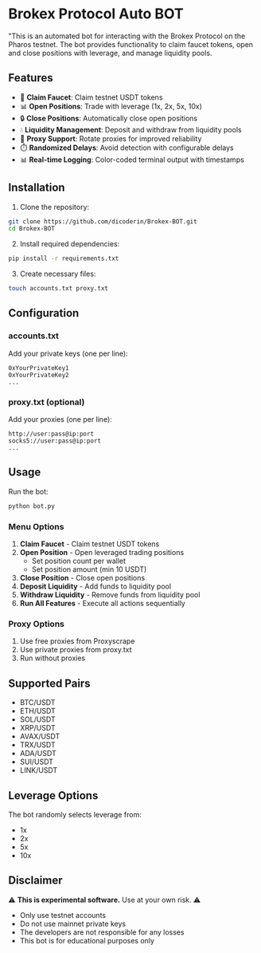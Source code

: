 # Brokex Protocol Auto BOT


"This is an automated bot for interacting with the Brokex Protocol on the Pharos testnet. The bot provides functionality to claim faucet tokens, open and close positions with leverage, and manage liquidity pools.

## Features

- 🚰 **Claim Faucet**: Claim testnet USDT tokens
- 📊 **Open Positions**: Trade with leverage (1x, 2x, 5x, 10x)
- 🔒 **Close Positions**: Automatically close open positions
- 💧 **Liquidity Management**: Deposit and withdraw from liquidity pools
- 🔄 **Proxy Support**: Rotate proxies for improved reliability
- ⏱️ **Randomized Delays**: Avoid detection with configurable delays
- 📊 **Real-time Logging**: Color-coded terminal output with timestamps

## Installation

1. Clone the repository:
```bash
git clone https://github.com/dicoderin/Brokex-BOT.git
cd Brokex-BOT
```

2. Install required dependencies:
```bash
pip install -r requirements.txt
```

3. Create necessary files:
```bash
touch accounts.txt proxy.txt
```

## Configuration

### accounts.txt
Add your private keys (one per line):
```
0xYourPrivateKey1
0xYourPrivateKey2
...
```

### proxy.txt (optional)
Add your proxies (one per line):
```
http://user:pass@ip:port
socks5://user:pass@ip:port
...
```

## Usage

Run the bot:
```bash
python bot.py
```

### Menu Options
1. **Claim Faucet** - Claim testnet USDT tokens
2. **Open Position** - Open leveraged trading positions
   - Set position count per wallet
   - Set position amount (min 10 USDT)
3. **Close Position** - Close open positions
4. **Deposit Liquidity** - Add funds to liquidity pool
5. **Withdraw Liquidity** - Remove funds from liquidity pool
6. **Run All Features** - Execute all actions sequentially

### Proxy Options
1. Use free proxies from Proxyscrape
2. Use private proxies from proxy.txt
3. Run without proxies

## Supported Pairs
- BTC/USDT
- ETH/USDT
- SOL/USDT
- XRP/USDT
- AVAX/USDT
- TRX/USDT
- ADA/USDT
- SUI/USDT
- LINK/USDT

## Leverage Options
The bot randomly selects leverage from:
- 1x
- 2x
- 5x
- 10x

## Disclaimer
⚠️ **This is experimental software.** Use at your own risk. ⚠️

- Only use testnet accounts
- Do not use mainnet private keys
- The developers are not responsible for any losses
- This bot is for educational purposes only
